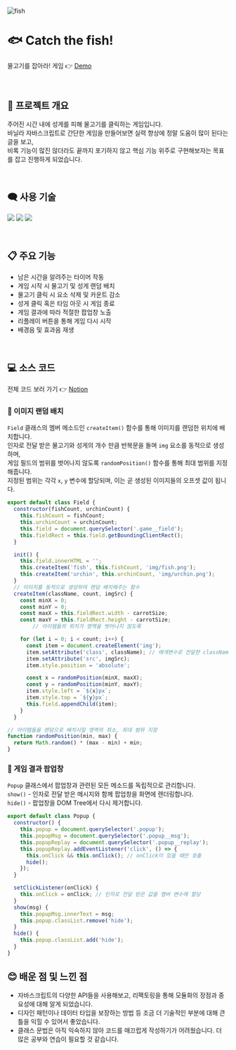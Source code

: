 ![fish](https://user-images.githubusercontent.com/110226567/213706360-87de7b9a-53ff-42d0-94ed-a0df788f815d.png)

# 🐟 Catch the fish!

물고기를 잡아라! 게임 👉 [Demo](https://gardenny.github.io/catch-the-fish/)

<br />

## 📢 프로젝트 개요

주어진 시간 내에 성게를 피해 물고기를 클릭하는 게임입니다.<br />
바닐라 자바스크립트로 간단한 게임을 만들어보면 실력 향상에 정말 도움이 많이 된다는 글을 보고,<br />
비록 기능이 많진 않더라도 끝까지 포기하지 않고 핵심 기능 위주로 구현해보자는 목표를 잡고 진행하게 되었습니다.

<br />

## 🗨️ 사용 기술

<p>
  <img src="https://img.shields.io/badge/HTML-e34f26?style=flat-square&logo=HTML5&logoColor=white" />
  <img src="https://img.shields.io/badge/CSS-1572b6?style=flat-square&logo=CSS3&logoColor=white" />
  <img src="https://img.shields.io/badge/JavaScript-f7df1e?style=flat-square&logo=JavaScript&logoColor=white" />
</p>

<br />

## 📋 주요 기능

- 남은 시간을 알려주는 타이머 작동
- 게임 시작 시 물고기 및 성게 랜덤 배치
- 물고기 클릭 시 요소 삭제 및 카운트 감소
- 성게 클릭 혹은 타임 아웃 시 게임 종료
- 게임 결과에 따라 적절한 팝업창 노출
- 리플레이 버튼을 통해 게임 다시 시작
- 배경음 및 효과음 재생

<br />

## 💻 소스 코드

전체 코드 보러 가기 👉 [Notion]([https://imjone.notion.site/Catch-the-fish-0f2e6609e83d43e2838d933a9c9c5b39](https://imjone.notion.site/Catch-the-fish-0f2e6609e83d43e2838d933a9c9c5b39?pvs=4))

### 📍 이미지 랜덤 배치

`Field` 클래스의 멤버 메소드인 `createItem()` 함수를 통해 이미지를 랜덤한 위치에 배치합니다.<br />
인자로 전달 받은 물고기와 성게의 개수 만큼 반복문을 돌며 `img` 요소를 동적으로 생성하며,<br />
게임 필드의 범위를 벗어나지 않도록 `randomPosition()` 함수를 통해 최대 범위를 지정해줍니다.<br />
지정된 범위는 각각 `x`, `y` 변수에 할당되며, 이는 곧 생성된 이미지들의 오프셋 값이 됩니다.

```javascript
export default class Field {
  constructor(fishCount, urchinCount) {
    this.fishCount = fishCount;
    this.urchinCount = urchinCount;
    this.field = document.querySelector('.game__field');
    this.fieldRect = this.field.getBoundingClientRect();
  }

  init() {
    this.field.innerHTML = '';
    this.createItem('fish', this.fishCount, 'img/fish.png');
    this.createItem('urchin', this.urchinCount, 'img/urchin.png');
  }
  // 이미지를 동적으로 생성하여 랜덤 배치해주는 함수
  createItem(className, count, imgSrc) {
    const minX = 0;
    const minY = 0;
    const maxX = this.fieldRect.width - carrotSize;
    const maxY = this.fieldRect.height - carrotSize;
		// 아이템들의 위치가 영역을 벗어나지 않도록

    for (let i = 0; i < count; i++) {
      const item = document.createElement('img');
      item.setAttribute('class', className); // 매개변수로 전달한 className
      item.setAttribute('src', imgSrc);
      item.style.position = 'absolute';

      const x = randomPosition(minX, maxX);
      const y = randomPosition(minY, maxY);
      item.style.left = `${x}px`;
      item.style.top = `${y}px`;
      this.field.appendChild(item);
    }
  }

// 아이템들을 랜덤으로 배치시킬 영역의 최소, 최대 범위 지정
function randomPosition(min, max) {
  return Math.random() * (max - min) + min;
}
```

### 📍 게임 결과 팝업창

`Popup` 클래스에서 팝업창과 관련된 모든 메소드를 독립적으로 관리합니다.<br />
`show()` - 인자로 전달 받은 메시지와 함께 팝업창을 화면에 렌더링합니다.<br />
`hide()` - 팝업창을 DOM Tree에서 다시 제거합니다.

```javascript
export default class Popup {
  constructor() {
    this.popup = document.querySelector('.popup');
    this.popupMsg = document.querySelector('.popup__msg');
    this.popupReplay = document.querySelector('.popup__replay');
    this.popupReplay.addEventListener('click', () => {
      this.onClick && this.onClick(); // onClick이 있을 때만 호출
      hide();
    });
  }

  setClickListener(onClick) {
    this.onClick = onClick; // 인자로 전달 받은 값을 멤버 변수에 할당
  }
  show(msg) {
    this.popupMsg.innerText = msg;
    this.popup.classList.remove('hide');
  }
  hide() {
    this.popup.classList.add('hide');
  }
}
```

## 😊 배운 점 및 느낀 점

- 자바스크립트의 다양한 API들을 사용해보고, 리팩토링을 통해 모듈화의 장점과 중요성에 대해 알게 되었습니다.
- 디자인 패턴이나 데이터 타입을 보장하는 방법 등 조금 더 기술적인 부분에 대해 큰 틀을 익힐 수 있어서 좋았습니다.
- 클래스 문법은 아직 익숙하지 않아 코드를 매끄럽게 작성하기가 어려웠습니다. 더 많은 공부와 연습이 필요할 것 같습니다.
